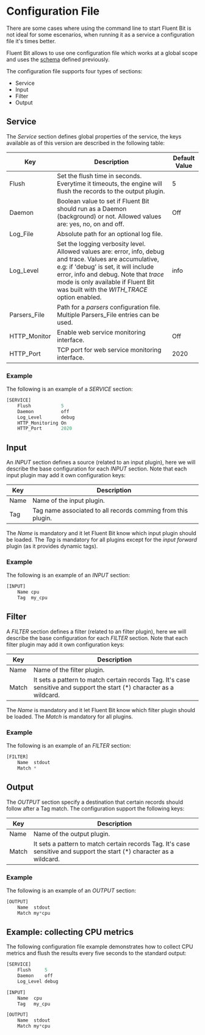 # Configuration File

There are some cases where using the command line to start Fluent Bit is not ideal for some escenarios, when running it as a service a configuration file it's times better.

Fluent Bit allows to use one configuration file which works at a global scope and uses the [schema](configuration_schema.md) defined previously.

The configuration file supports four types of sections:

- Service
- Input
- Filter
- Output


## Service

The _Service_ section defines global properties of the service, the keys available as of this version are described in the following table:

| Key             | Description                    | Default Value |
|-----------------|--------------------------------|---------------|
| Flush           | Set the flush time in seconds. Everytime it timeouts, the engine will flush the records to the output plugin.| 5 |
| Daemon          | Boolean value to set if Fluent Bit should run as a Daemon (background) or not. Allowed values are: yes, no, on and off. | Off |
| Log_File        | Absolute path for an optional log file.| |
| Log_Level       | Set the logging verbosity level. Allowed values are: error, info, debug and trace. Values are accumulative, e.g: if 'debug' is set, it will include error, info and debug. Note that _trace_ mode is only available if Fluent Bit was built with the _WITH\_TRACE_ option enabled.| info |
| Parsers_File    | Path for a _parsers_ configuration file. Multiple Parsers\_File entries can be used. | |
| HTTP_Monitor    | Enable web service monitoring interface. | Off |
| HTTP_Port       | TCP port for web service monitoring interface. | 2020 |

### Example

The following is an example of a _SERVICE_ section:

```Python
[SERVICE]
    Flush           5
    Daemon          off
    Log_Level       debug
    HTTP_Monitoring On
    HTTP_Port       2020
```

## Input

An _INPUT_ section defines a source (related to an input plugin), here we will describe the base configuration for each _INPUT_ section. Note that each input plugin may add it own configuration keys:

| Key    | Description               |
|--------|---------------------------|
| Name   | Name of the input plugin. |
| Tag    | Tag name associated to all records comming from this plugin. |


The _Name_ is mandatory and it let Fluent Bit know which input plugin should be loaded. The _Tag_ is mandatory for all plugins except for the _input forward_ plugin (as it provides dynamic tags).

### Example

The following is an example of an _INPUT_ section:

```Python
[INPUT]
    Name cpu
    Tag  my_cpu
```

## Filter

A _FILTER_ section defines a filter (related to an filter plugin), here we will describe the base configuration for each _FILTER_ section. Note that each filter plugin may add it own configuration keys:

| Key    | Description               |
|--------|---------------------------|
| Name   | Name of the filter plugin. |
| Match  | It sets a pattern to match certain records Tag. It's case sensitive and support the start (*) character as a wildcard. | |


The _Name_ is mandatory and it let Fluent Bit know which filter plugin should be loaded. The _Match_ is mandatory for all plugins.

### Example

The following is an example of an _FILTER_ section:

```Python
[FILTER]
    Name  stdout
    Match *
```

## Output

The _OUTPUT_ section specify a destination that certain records should follow after a Tag match. The configuration support the following keys:

| Key    | Description                |
|--------|----------------------------|
| Name   | Name of the output plugin. |
| Match  | It sets a pattern to match certain records Tag. It's case sensitive and support the start (*) character as a wildcard. |

### Example

The following is an example of an _OUTPUT_ section:

```Python
[OUTPUT]
    Name  stdout
    Match my*cpu
```

## Example: collecting CPU metrics

The following configuration file example demonstrates how to collect CPU metrics and flush the results every five seconds to the standard output:

```Python
[SERVICE]
    Flush     5
    Daemon    off
    Log_Level debug

[INPUT]
    Name  cpu
    Tag   my_cpu

[OUTPUT]
    Name  stdout
    Match my*cpu
```
